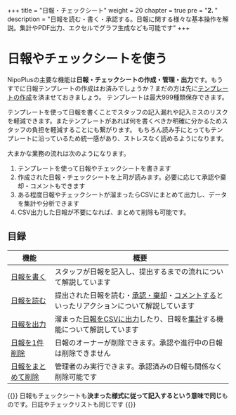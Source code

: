 +++
title = "日報・チェックシート"
weight = 20
chapter = true
pre = "<b>2. </b>"
description = "日報を読む・書く・承認する。日報に関する様々な基本操作を解説。集計やPDF出力、エクセルでグラフ生成なども可能です"
+++

# 日報やチェックシートを使う

NipoPlusの主要な機能は**日報・チェックシートの作成・管理・出力**です。もうすでに日報テンプレートの作成はお済みでしょうか？まだの方は先に[テンプレートの作成](/org/groupsetting/template/)を済ませておきましょう。
テンプレートは最大999種類保存できます。  

テンプレートを使って日報を書くことでスタッフの記入漏れや記入ミスのリスクを軽減できます。またテンプレートがあれば何を書くべきか明確に分かるためスタッフの負担を軽減することにも繋がります。
もちろん読み手にとってもテンプレートに沿っているため統一感があり、ストレスなく読めるようになります。  

大まかな業務の流れは次のようになります。

1. テンプレートを使って日報やチェックシートを書きます
1. 作成された日報・チェックシートを上司が読みます。必要に応じて承認や棄却・コメントもできます
1. ある程度日報やチェックシートが溜まったらCSVにまとめて出力し、データを集計や分析できます
1. CSV出力した日報が不要になれば、まとめて削除も可能です。

## 目録

|機能|概要|
|---|---|
|[日報を書く](/report/write/write/)|スタッフが日報を記入し、提出するまでの流れについて解説しています|
|[日報を読む](/report/read/list/)|提出された日報を読む・[承認・棄却](/report/read/state/)・[コメントする](/report/read/comment/)といったリアクションについて解説しています|
|[日報を出力](/report/totalling/)|溜まった[日報をCSVに出力](/report/read/csv/)したり、日報を[集計](/report/totalling/transition/)する機能について解説しています|
|[日報を1件削除](/remove/report/)|日報のオーナーが削除できます。承認や進行中の日報は削除できません|
|[日報をまとめて削除](/remove/reportbatch/)|管理者のみ実行できます。承認済みの日報も関係なく削除可能です|

{{<alice pos="right" icon="here">}}
日報もチェックシートも**決まった様式に従って記入するという意味で同じ**ものです。日誌やチェックリストも同じです
{{</alice>}}
